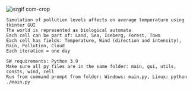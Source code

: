 ![ezgif com-crop](https://github.com/Asiazk/World-Pollution-Simulation/assets/108948948/79b7959a-3c5b-4151-9626-516015dda128)

    Simulation of pollution levels affects on average temperature using tkinter GUI
    The world is represented as biological automata
    Each cell can be part of: Land, Sea, Iceberg, Forest, Town
    Each cell has fields: Temperature, Wind (direction and intensity), Rain, Pollution, Cloud
    Each iteration = one day

    SW requirements: Python 3.9
    Make sure all py files are in the same folder: main, gui, utils, consts, wind, cell
    Run from command prompt from folder: Windows: main.py, Linux: python ./main.py


